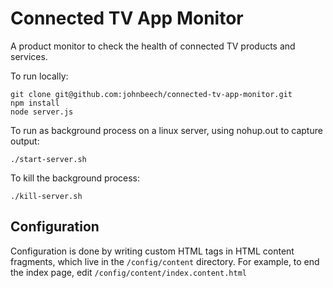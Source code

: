 # Connected TV App Monitor
A product monitor to check the health of connected TV products and services.

To run locally:
```
git clone git@github.com:johnbeech/connected-tv-app-monitor.git
npm install
node server.js
```

To run as background process on a linux server, using nohup.out to capture output:
```
./start-server.sh
```

To kill the background process:
```
./kill-server.sh
```

Configuration
-------------
Configuration is done by writing custom HTML tags in HTML content fragments, which live in the `/config/content` directory.
For example, to end the index page, edit `/config/content/index.content.html`

